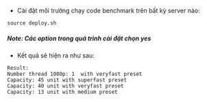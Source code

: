 - Cài đặt môi trường chạy code benchmark trên bất kỳ server nào:

``` 
source deploy.sh
```

##### Note: Các option trong quá trình cài đặt chọn yes

* Kết quả sẽ hiện ra như sau:

``` 
Result: 
Number thread 1080p: 1  with veryfast preset
Capacity: 45 unit with superfast preset
Capacity: 40 unit with veryfast preset
Capacity: 13 unit with medium preset
```

